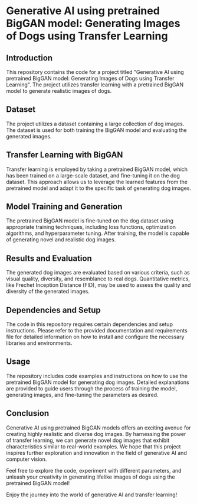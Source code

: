 # Generative AI using pretrained BigGAN model: Generating Images of Dogs using Transfer Learning

## Introduction

This repository contains the code for a project titled "Generative AI using pretrained BigGAN model: Generating Images of Dogs using Transfer Learning". The project utilizes transfer learning with a pretrained BigGAN model to generate realistic images of dogs.

## Dataset

The project utilizes a dataset containing a large collection of dog images. The dataset is used for both training the BigGAN model and evaluating the generated images.

## Transfer Learning with BigGAN

Transfer learning is employed by taking a pretrained BigGAN model, which has been trained on a large-scale dataset, and fine-tuning it on the dog dataset. This approach allows us to leverage the learned features from the pretrained model and adapt it to the specific task of generating dog images.

## Model Training and Generation

The pretrained BigGAN model is fine-tuned on the dog dataset using appropriate training techniques, including loss functions, optimization algorithms, and hyperparameter tuning. After training, the model is capable of generating novel and realistic dog images.

## Results and Evaluation

The generated dog images are evaluated based on various criteria, such as visual quality, diversity, and resemblance to real dogs. Quantitative metrics, like Frechet Inception Distance (FID), may be used to assess the quality and diversity of the generated images.

## Dependencies and Setup

The code in this repository requires certain dependencies and setup instructions. Please refer to the provided documentation and requirements file for detailed information on how to install and configure the necessary libraries and environments.

## Usage

The repository includes code examples and instructions on how to use the pretrained BigGAN model for generating dog images. Detailed explanations are provided to guide users through the process of training the model, generating images, and fine-tuning the parameters as desired.

## Conclusion

Generative AI using pretrained BigGAN models offers an exciting avenue for creating highly realistic and diverse dog images. By harnessing the power of transfer learning, we can generate novel dog images that exhibit characteristics similar to real-world examples. We hope that this project inspires further exploration and innovation in the field of generative AI and computer vision.

Feel free to explore the code, experiment with different parameters, and unleash your creativity in generating lifelike images of dogs using the pretrained BigGAN model!

Enjoy the journey into the world of generative AI and transfer learning!


